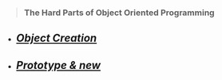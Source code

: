 > ### The Hard Parts of Object Oriented Programming

* ## ___[Object Creation](./md/creating%20%20an%20object.md)___
* ## ___[Prototype & new](./md/prototypes%20%26%20new.md)___